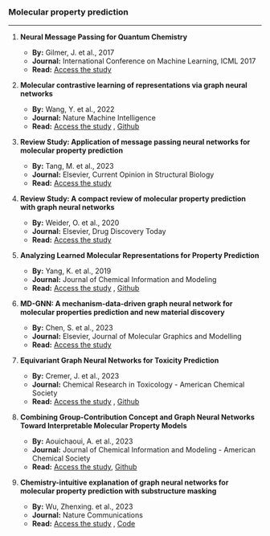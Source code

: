 ### Molecular property prediction
---

1. **Neural Message Passing for Quantum Chemistry**  
   - **By:** Gilmer, J. et al., 2017  
   - **Journal:** International Conference on Machine Learning, ICML 2017
   - **Read:** [Access the study](https://arxiv.org/pdf/1704.01212v2.pdf) 

2. **Molecular contrastive learning of representations via graph neural networks**
    - **By:** Wang, Y. et al., 2022
    - **Journal:** Nature Machine Intelligence
    - **Read:** [Access the study](https://www.nature.com/articles/s42256-022-00447-x#data-availability) , [Github](https://github.com/yuyangw/MolCLR)

3. **Review Study: Application of message passing neural networks for molecular property prediction**
    - **By:** Tang, M. et al., 2023
    - **Journal:** Elsevier, Current Opinion in Structural Biology
    - **Read:** [Access the study](https://www.sciencedirect.com/science/article/pii/S0959440X23000908?casa_token=2iJw3oL2nRcAAAAA:yRNn97PLhq0KR2PqJAI-2OuQ-yM2H_MF5vl2nd14c2sB_ZBVAyB26K7fvfHN94NyCLQnIw1Vcg)

4. **Review Study: A compact review of molecular property prediction with graph neural networks**
    - **By:** Weider, O. et al., 2020
    - **Journal:** Elsevier, Drug Discovery Today
    - **Read:** [Access the study](https://www.sciencedirect.com/science/article/pii/S1740674920300305)

5. **Analyzing Learned Molecular Representations for Property Prediction**
    - **By:** Yang, K. et al., 2019
    - **Journal:** Journal of Chemical Information and Modeling
    - **Read:** [Access the study](https://pubs.acs.org/doi/full/10.1021/acs.jcim.9b00237) , [Github](https://github.com/chemprop/chemprop)

6. **MD-GNN: A mechanism-data-driven graph neural network for molecular properties prediction and new material discovery**
    - **By:** Chen, S. et al., 2023
    - **Journal:** Elsevier, Journal of Molecular Graphics and Modelling
    - **Read:** [Access the study](https://www.sciencedirect.com/science/article/pii/S1093326323001043)

7. **Equivariant Graph Neural Networks for Toxicity Prediction**
    - **By:** Cremer, J. et al., 2023
    - **Journal:** Chemical Research in Toxicology - American Chemical Society
    - **Read:** [Access the study](https://pubs.acs.org/doi/full/10.1021/acs.chemrestox.3c00032) , [Github](https://github.com/jule-c/ET-Tox)

8. **Combining Group-Contribution Concept and Graph Neural Networks Toward Interpretable Molecular Property Models**
    - **By:** Aouichaoui, A. et al., 2023
    - **Journal:** Journal of Chemical Information and Modeling - American Chemical Society
    - **Read:** [Access the study](https://pubs.acs.org/doi/full/10.1021/acs.jcim.2c01091), [Github](https://github.com/gsi-lab/GC-GNN)

9. **Chemistry-intuitive explanation of graph neural networks for molecular property prediction with substructure masking**
    - **By:** Wu, Zhenxing. et al., 2023
    - **Journal:** Nature Communications
    - **Read:** [Access the study](https://www.nature.com/articles/s41467-023-38192-3) , [Code](https://zenodo.org/records/7707093) 
